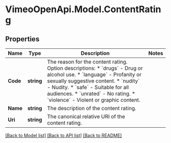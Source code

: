 # VimeoOpenApi.Model.ContentRating
## Properties

Name | Type | Description | Notes
------------ | ------------- | ------------- | -------------
**Code** | **string** | The reason for the content rating.  Option descriptions:  * &#x60;drugs&#x60; - Drug or alcohol use.  * &#x60;language&#x60; - Profanity or sexually suggestive content.  * &#x60;nudity&#x60; - Nudity.  * &#x60;safe&#x60; - Suitable for all audiences.  * &#x60;unrated&#x60; - No rating.  * &#x60;violence&#x60; - Violent or graphic content.  | 
**Name** | **string** | The description of the content rating. | 
**Uri** | **string** | The canonical relative URI of the content rating. | 

[[Back to Model list]](../README.md#documentation-for-models) [[Back to API list]](../README.md#documentation-for-api-endpoints) [[Back to README]](../README.md)

